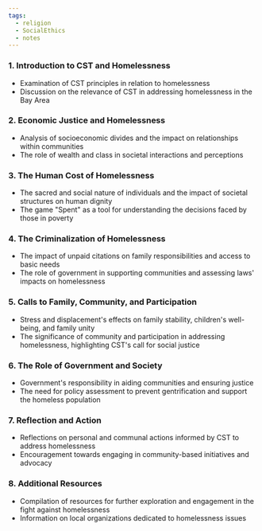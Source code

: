 ```yaml
---
tags:
  - religion
  - SocialEthics
  - notes
---
```


### 1. Introduction to CST and Homelessness
- Examination of CST principles in relation to homelessness
- Discussion on the relevance of CST in addressing homelessness in the Bay Area

### 2. Economic Justice and Homelessness
- Analysis of socioeconomic divides and the impact on relationships within communities
- The role of wealth and class in societal interactions and perceptions

### 3. The Human Cost of Homelessness
- The sacred and social nature of individuals and the impact of societal structures on human dignity
- The game "Spent" as a tool for understanding the decisions faced by those in poverty

### 4. The Criminalization of Homelessness
- The impact of unpaid citations on family responsibilities and access to basic needs
- The role of government in supporting communities and assessing laws' impacts on homelessness

### 5. Calls to Family, Community, and Participation
- Stress and displacement's effects on family stability, children's well-being, and family unity
- The significance of community and participation in addressing homelessness, highlighting CST's call for social justice

### 6. The Role of Government and Society
- Government's responsibility in aiding communities and ensuring justice
- The need for policy assessment to prevent gentrification and support the homeless population

### 7. Reflection and Action
- Reflections on personal and communal actions informed by CST to address homelessness
- Encouragement towards engaging in community-based initiatives and advocacy

### 8. Additional Resources
- Compilation of resources for further exploration and engagement in the fight against homelessness
- Information on local organizations dedicated to homelessness issues

